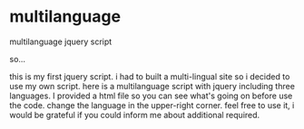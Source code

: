 # multilanguage
multilanguage jquery script

so...

this is my first jquery script.
i had to built a multi-lingual site so i decided to use my own script.
here is a multilanguage script with jquery including three languages.
I provided a html file so you can see what's going on before use the code. change the language in the upper-right corner.
feel free to use it, i would be grateful if you could inform me about additional required.
